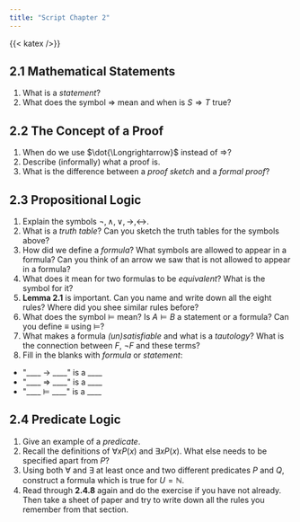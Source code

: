 ```yaml
---
title: "Script Chapter 2"
---
```

{{< katex />}}

## 2.1 Mathematical Statements

1. What is a *statement*?
2. What does the symbol $\Longrightarrow$ mean and when is $S \Longrightarrow T$ true?

## 2.2 The Concept of a Proof

1. When do we use $\dot{\Longrightarrow}$ instead of $\Longrightarrow$?
2. Describe (informally) what a proof is.
3. What is the difference between a *proof sketch* and a *formal proof*?

## 2.3 Propositional Logic

1. Explain the symbols $\lnot, \land, \lor, \rightarrow, \leftrightarrow$.
2. What is a *truth table*? Can you sketch the truth tables for the symbols above?
3. How did we define a *formula*? What symbols are allowed to appear in a formula? Can you think of
an arrow we saw that is not allowed to appear in a formula?
4. What does it mean for two formulas to be *equivalent*? What is the symbol for it?
5. **Lemma 2.1** is important. Can you name and write down all the eight rules? Where did you shee
similar rules before? 
6. What does the symbol $\models$ mean? Is $A \models B$ a statement or
a formula? Can you define $\equiv$ using $\models$? 
7. What makes a formula *(un)satisfiable* and what is a *tautology*? What is the connection
between $F$, $\lnot F$ and these terms?
8. Fill in the blanks with *formula* or *statement*:

+ "____ $\rightarrow$ ____" is a ____
+ "____ $\Rightarrow$ ____" is a ____
+ "____ $\models$ ____" is a ____


## 2.4 Predicate Logic

1. Give an example of a *predicate*.
2. Recall the definitions of $\forall x P(x)$ and $\exists x P(x)$. What else
needs to be specified apart from $P$?
3. Using both $\forall$ and $\exists$ at least once and two different predicates $P$ and $Q$,
construct a formula which is true for $U = \mathbb{N}$.
4. Read through **2.4.8** again and do the exercise if you have not already. Then take a sheet of
paper and try to write down all the rules you remember from that section.